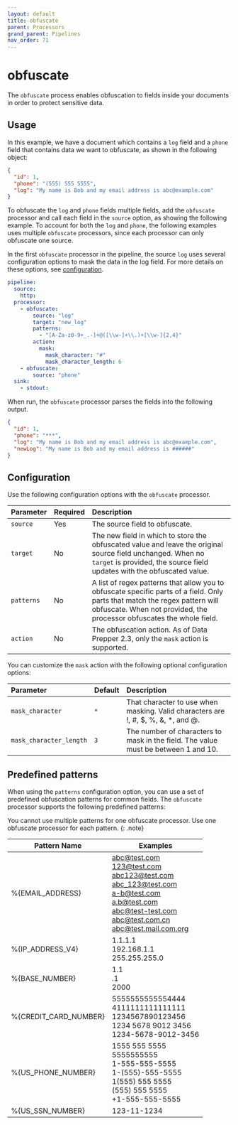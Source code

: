 ```yaml
---
layout: default
title: obfuscate
parent: Processors
grand_parent: Pipelines
nav_order: 71
---
```


# obfuscate

The `obfuscate` process enables obfuscation to fields inside your documents in order to protect sensitive data. 

## Usage

In this example, we have a document which contains a `log` field and a `phone` field that contains data we want to obfuscate, as shown in the following object:

```json
{
  "id": 1,
  "phone": "(555) 555 5555",
  "log": "My name is Bob and my email address is abc@example.com"
}
```


To obfuscate the `log` and `phone` fields multiple fields, add the `obfuscate` processor and call each field in the `source` option, as showing the following example. To account for both the `log` and `phone`, the following examples uses multiple `obfuscate` processors, since each processor can only obfuscate one source.

In the first `obfuscate` processor in the pipeline, the source `log` uses several configuration options to mask the data in the log field. For more details on these options, see [configuration](#configuration).

```yaml
pipeline:
  source:
    http:
  processor:
    - obfuscate:
        source: "log"
        target: "new_log"
        patterns:
          - "[A-Za-z0-9+_.-]+@([\\w-]+\\.)+[\\w-]{2,4}"
        action:
          mask:
            mask_character: "#"
            mask_character_length: 6
    - obfuscate:
        source: "phone"
  sink:
    - stdout:
```

When run, the `obfuscate` processor parses the fields into the following output.

```json
{
  "id": 1,
  "phone": "***",
  "log": "My name is Bob and my email address is abc@example.com",
  "newLog": "My name is Bob and my email address is ######"
}
```

## Configuration

Use the following configuration options with the `obfuscate` processor.

| Parameter | Required | Description |
| :--- | :---  | :---  |
| `source` | Yes | The source field to obfuscate. |
| `target` | No | The new field in which to store the obfuscated value and leave the original source field unchanged. When no `target` is provided, the source field updates with the obfuscated value. |
| `patterns` | No | A list of regex patterns that allow you to obfuscate specific parts of a field. Only parts that match the regex pattern will obfuscate. When not provided, the processor obfuscates the whole field. |
| `action` | No | The obfuscation action. As of Data Prepper 2.3, only the `mask` action is supported. |

You can customize the `mask` action with the following optional configuration options:

| Parameter | Default | Description |
| :--- | :---  | :---  |
`mask_character` | `*` | That character to use when masking. Valid characters are !, #, $, %, &, *, and @. |
`mask_character_length` | `3` | The number of characters to mask in the field. The value must be between 1 and 10. |


## Predefined patterns

When using the `patterns` configuration option, you can use a set of predefined obfuscation patterns for common fields. The `obfuscate` processor supports the following predefined patterns:

You cannot use multiple patterns for one obfuscate processor. Use one obfuscate processor for each pattern.
{: .note}


| Pattern Name          | Examples                                                                                                                                                                      |
|-----------------------|-------------------------------------------------------------------------------------------------------------------------------------------------------------------------------|
| %{EMAIL_ADDRESS}      | abc@test.com<br/> 123@test.com<br/>abc123@test.com<br/>abc_123@test.com<br/>a-b@test.com<br/>a.b@test.com<br/>abc@test-test.com<br/>abc@test.com.cn<br/>abc@test.mail.com.org |
| %{IP_ADDRESS_V4}      | 1.1.1.1<br/>192.168.1.1<br/>255.255.255.0                                                                                                                                     |
| %{BASE_NUMBER}        | 1.1<br/>.1<br/>2000                                                                                                                                                           |
| %{CREDIT_CARD_NUMBER} | 5555555555554444<br/>4111111111111111<br/>1234567890123456<br/>1234 5678 9012 3456<br/> 1234-5678-9012-3456                                                                   |
| %{US_PHONE_NUMBER}    | 1555 555 5555<br/>5555555555<br/>1-555-555-5555<br/>1-(555)-555-5555<br/>1(555) 555 5555<br/>(555) 555 5555<br/>+1-555-555-5555<br/>                                          |
| %{US_SSN_NUMBER}      | 123-11-1234     
